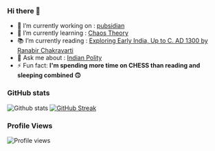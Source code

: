 ### Hi there 👋

<!--
**yoursamlan/yoursamlan** is a ✨ _special_ ✨ repository because its `README.md` (this file) appears on your GitHub profile.

Here are some ideas to get you started:-->

- 🔭 I’m currently working on : [pubsidian](https://github.com/yoursamlan/pubsidian)
- 🌱 I’m currently learning : [Chaos Theory](https://en.wikipedia.org/wiki/Chaos_theory)
- 📚 I’m currently reading : [Exploring Early India, Up to C. AD 1300 by Ranabir Chakravarti](https://www.amazon.com/Exploring-Early-India-Upto-1300-ebook/dp/B0733GTBNS)
- 💬 Ask me about : [Indian Polity](https://legislative.gov.in/sites/default/files/COI.pdf)
- ⚡ Fun fact: **I'm spending more time on CHESS than reading and sleeping combined 🙃**

### GitHub stats

![Github stats](https://github-readme-stats.vercel.app/api?username=yoursamlan&theme=algolia&show_icons=true&count_private=false&include_all_commits=true&)
[![GitHub Streak](http://github-readme-streak-stats.herokuapp.com?user=yoursamlan&theme=dark)](https://amlan.netlify.app)

### Profile Views
![Profile views](https://gpvc.arturio.dev/yoursamlan)
 

